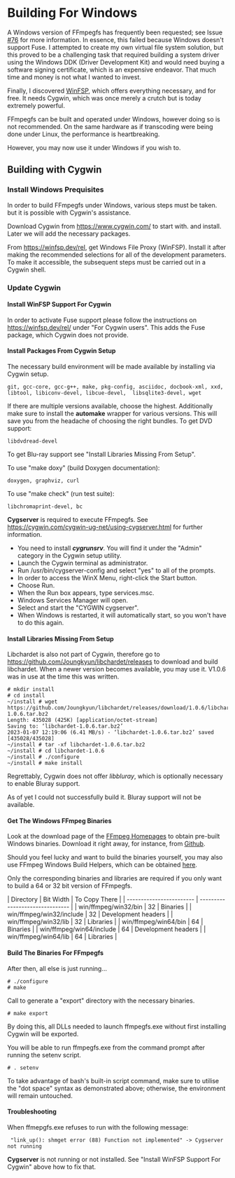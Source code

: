 Building For Windows
====================

A Windows version of FFmpegfs has frequently been requested; see Issue [#76](https://github.com/nschlia/ffmpegfs/issues/76) for more information. In essence, this failed because Windows doesn't support Fuse. I attempted to create my own virtual file system solution, but this proved to be a challenging task that required building a system driver using the Windows DDK (Driver Development Kit) and would need buying  a software signing certificate, which is an expensive endeavor. That much time and money is not what I wanted to invest. 

Finally, I discovered [WinFSP](https://winfsp.dev/), which offers everything necessary, and for free. It needs Cygwin, which was once merely a crutch but is today extremely powerful. 

FFmpegfs can be built and operated under Windows, however doing so is not recommended. On the same hardware as if transcoding were being done under Linux, the performance is heartbreaking.

However, you may now use it under Windows if you wish to. 

## Building with Cygwin

### Install Windows Prequisites

In order to build FFmpegfs under Windows, various steps must be taken. but it is possible with Cygwin's assistance. 

Download Cygwin from https://www.cygwin.com/ to start with. and install. Later we will add the necessary packages. 

From https://winfsp.dev/rel, get Windows File Proxy (WinFSP). Install it after making the recommended selections for all of the development parameters. To make it accessible, the subsequent steps must be carried out in a Cygwin shell. 

### Update Cygwin

#### Install WinFSP Support For Cygwin

In order to activate Fuse support please follow the instructions  on https://winfsp.dev/rel/ under "For Cygwin users". This adds the Fuse package, which Cygwin does not provide.

#### Install Packages From Cygwin Setup

The necessary build environment will be made available by installing via Cygwin setup.
```
git, gcc-core, gcc-g++, make, pkg-config, asciidoc, docbook-xml, xxd, libtool, libiconv-devel, libcue-devel,  libsqlite3-devel, wget
```
If there are multiple versions available, choose the highest. Additionally make sure to install the **automake** wrapper for various versions. This will save you from the headache of choosing the right bundles.
To get DVD support:
```
libdvdread-devel
```
To get Blu-ray support see "Install Libraries Missing From Setup".

To use "make doxy" (build Doxygen documentation):
```
doxygen, graphviz, curl
```
To use "make check" (run test suite):
```
libchromaprint-devel, bc
```
**Cygserver** is required to execute FFmpegfs. See https://cygwin.com/cygwin-ug-net/using-cygserver.html for further information.

* You need to install ***cygrunsrv***. You will find it under the "Admin" category in the Cygwin setup utility.
* Launch the Cygwin terminal as administrator.
* Run /usr/bin/cygserver-config and select "yes" to all of the prompts.
* In order to access the WinX Menu, right-click the Start button.
* Choose Run.
* When the Run box appears, type services.msc.
* Windows Services Manager will open.
* Select and start the "CYGWIN cygserver".
* When Windows is restarted, it will automatically start, so you won't have to do this again.

#### Install Libraries Missing From Setup

Libchardet is also not part of Cygwin, therefore go to https://github.com/Joungkyun/libchardet/releases to download and build libchardet. When a newer version becomes available, you may use it. V1.0.6 was in use at the time this was written. 

```
# mkdir install
# cd install
~/install # wget https://github.com/Joungkyun/libchardet/releases/download/1.0.6/libchardet-1.0.6.tar.bz2
Length: 435028 (425K) [application/octet-stream]
Saving to: ‘libchardet-1.0.6.tar.bz2’
2023-01-07 12:19:06 (6.41 MB/s) - ‘libchardet-1.0.6.tar.bz2’ saved [435028/435028]
~/install # tar -xf libchardet-1.0.6.tar.bz2
~/install # cd libchardet-1.0.6
~/install # ./configure
~/install # make install
```

Regrettably, Cygwin does not offer *libbluray*, which is optionally necessary to enable Bluray support.

As of yet I could not successfully build it. Bluray support will not be available.

#### Get The Windows FFmpeg Binaries

Look at the download page of the [FFmpeg Homepages](https://ffmpeg.org/download.html#build-windows) to obtain pre-built Windows binaries. Download it right away, for instance, from [Github](https://github.com/BtbN/FFmpeg-Builds/releases/download/latest/ffmpeg-master-latest-win64-gpl-shared.zip).

Should you feel lucky and want to build the binaries yourself, you may also use FFmpeg Windows Build Helpers, which can be obtained [here](https://github.com/rdp/ffmpeg-windows-build-helpers).

Only the corresponding binaries and libraries are required if you only want to build a 64 or 32 bit version of FFmpegfs. 

| Directory                | Bit Width | To Copy There       |
| ------------------------ | ------------------------------- |
| win/ffmpeg/win32/bin     |        32 | Binaries            |
| win/ffmpeg/win32/include |        32 | Development headers |
| win/ffmpeg/win32/lib     |        32 | Libraries           |
| win/ffmpeg/win64/bin     |        64 | Binaries            |
| win/ffmpeg/win64/include |        64 | Development headers |
| win/ffmpeg/win64/lib     |        64 | Libraries           |

#### Build The Binaries For FFmpegfs

After then, all else is just running... 

```
# ./configure
# make
```

Call to generate a "export" directory with the necessary binaries.

```
# make export
```

By doing this, all DLLs needed to launch ffmpegfs.exe without first installing Cygwin will be exported.

You will be able to run ffmpegfs.exe from the command prompt after running the setenv script.

```
# . setenv
```

To take advantage of bash's built-in script command, make sure to utilise the "dot space" syntax as demonstrated above; otherwise, the environment will remain untouched. 

#### Troubleshooting

When ffmepgfs.exe refuses to run with the following message:

```
 "link_up(): shmget error (88) Function not implemented" -> Cygserver not running
```

**Cygserver** is not running or not installed. See "Install WinFSP Support For Cygwin" above how to fix that.
